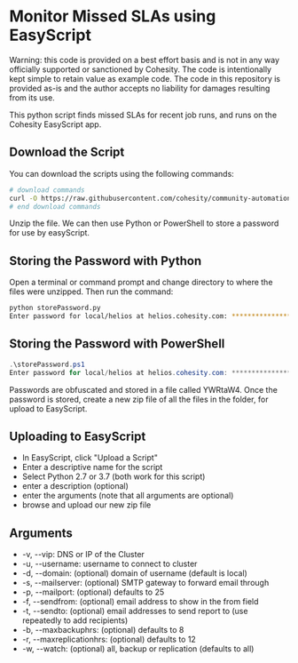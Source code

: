# Monitor Missed SLAs using EasyScript

Warning: this code is provided on a best effort basis and is not in any way officially supported or sanctioned by Cohesity. The code is intentionally kept simple to retain value as example code. The code in this repository is provided as-is and the author accepts no liability for damages resulting from its use.

This python script finds missed SLAs for recent job runs, and runs on the Cohesity EasyScript app.

## Download the Script

You can download the scripts using the following commands:

```bash
# download commands
curl -O https://raw.githubusercontent.com/cohesity/community-automation-samples/main/easyScript/slaMonitor/slaMonitor.zip
# end download commands
```

Unzip the file. We can then use Python or PowerShell to store a password for use by easyScript.

## Storing the Password with Python

Open a terminal or command prompt and change directory to where the files were unzipped. Then run the command:

```bash
python storePassword.py
Enter password for local/helios at helios.cohesity.com: ************************************
```

## Storing the Password with PowerShell

```powershell
.\storePassword.ps1
Enter password for local/helios at helios.cohesity.com: ************************************
```

Passwords are obfuscated and stored in a file called YWRtaW4. Once the password is stored, create a new zip file of all the files in the folder, for upload to EasyScript.

## Uploading to EasyScript

* In EasyScript, click "Upload a Script"
* Enter a descriptive name for the script
* Select Python 2.7 or 3.7 (both work for this script)
* enter a description (optional)
* enter the arguments (note that all arguments are optional)
* browse and upload our new zip file

## Arguments

* -v, --vip: DNS or IP of the Cluster
* -u, --username: username to connect to cluster
* -d, --domain: (optional) domain of username (default is local)
* -s, --mailserver: (optional) SMTP gateway to forward email through
* -p, --mailport: (optional) defaults to 25
* -f, --sendfrom: (optional) email address to show in the from field
* -t, --sendto: (optional) email addresses to send report to (use repeatedly to add recipients)
* -b, --maxbackuphrs: (optional) defaults to 8
* -r, --maxreplicationhrs: (optional) defaults to 12
* -w, --watch: (optional) all, backup or replication (defaults to all)
